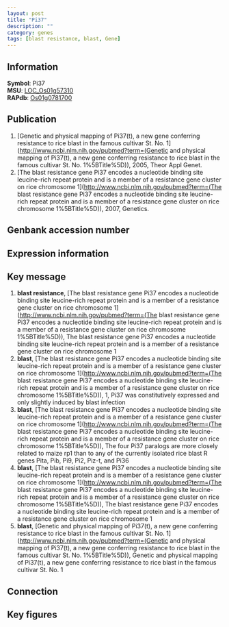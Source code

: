 ```yaml
---
layout: post
title: "Pi37"
description: ""
category: genes
tags: [blast resistance, blast, Gene]
---
```


## Information
__Symbol__: Pi37  
__MSU__: [LOC_Os01g57310](http://rice.plantbiology.msu.edu/cgi-bin/ORF_infopage.cgi?orf=LOC_Os01g57310)  
__RAPdb__: [Os01g0781700](http://rapdb.dna.affrc.go.jp/viewer/gbrowse_details/irgsp1?name=Os01g0781700)  

## Publication
1. [Genetic and physical mapping of Pi37(t), a new gene conferring resistance to rice blast in the famous cultivar St. No. 1](http://www.ncbi.nlm.nih.gov/pubmed?term=(Genetic and physical mapping of Pi37(t), a new gene conferring resistance to rice blast in the famous cultivar St. No. 1%5BTitle%5D)), 2005, Theor Appl Genet.
2. [The blast resistance gene Pi37 encodes a nucleotide binding site leucine-rich repeat protein and is a member of a resistance gene cluster on rice chromosome 1](http://www.ncbi.nlm.nih.gov/pubmed?term=(The blast resistance gene Pi37 encodes a nucleotide binding site leucine-rich repeat protein and is a member of a resistance gene cluster on rice chromosome 1%5BTitle%5D)), 2007, Genetics.

## Genbank accession number

## Expression information

## Key message
1. __blast resistance__, [The blast resistance gene Pi37 encodes a nucleotide binding site leucine-rich repeat protein and is a member of a resistance gene cluster on rice chromosome 1](http://www.ncbi.nlm.nih.gov/pubmed?term=(The blast resistance gene Pi37 encodes a nucleotide binding site leucine-rich repeat protein and is a member of a resistance gene cluster on rice chromosome 1%5BTitle%5D)), The blast resistance gene Pi37 encodes a nucleotide binding site leucine-rich repeat protein and is a member of a resistance gene cluster on rice chromosome 1
2. __blast__, [The blast resistance gene Pi37 encodes a nucleotide binding site leucine-rich repeat protein and is a member of a resistance gene cluster on rice chromosome 1](http://www.ncbi.nlm.nih.gov/pubmed?term=(The blast resistance gene Pi37 encodes a nucleotide binding site leucine-rich repeat protein and is a member of a resistance gene cluster on rice chromosome 1%5BTitle%5D)),  1, Pi37 was constitutively expressed and only slightly induced by blast infection
3. __blast__, [The blast resistance gene Pi37 encodes a nucleotide binding site leucine-rich repeat protein and is a member of a resistance gene cluster on rice chromosome 1](http://www.ncbi.nlm.nih.gov/pubmed?term=(The blast resistance gene Pi37 encodes a nucleotide binding site leucine-rich repeat protein and is a member of a resistance gene cluster on rice chromosome 1%5BTitle%5D)),  The four Pi37 paralogs are more closely related to maize rp1 than to any of the currently isolated rice blast R genes Pita, Pib, Pi9, Pi2, Piz-t, and Pi36
4. __blast__, [The blast resistance gene Pi37 encodes a nucleotide binding site leucine-rich repeat protein and is a member of a resistance gene cluster on rice chromosome 1](http://www.ncbi.nlm.nih.gov/pubmed?term=(The blast resistance gene Pi37 encodes a nucleotide binding site leucine-rich repeat protein and is a member of a resistance gene cluster on rice chromosome 1%5BTitle%5D)), The blast resistance gene Pi37 encodes a nucleotide binding site leucine-rich repeat protein and is a member of a resistance gene cluster on rice chromosome 1
5. __blast__, [Genetic and physical mapping of Pi37(t), a new gene conferring resistance to rice blast in the famous cultivar St. No. 1](http://www.ncbi.nlm.nih.gov/pubmed?term=(Genetic and physical mapping of Pi37(t), a new gene conferring resistance to rice blast in the famous cultivar St. No. 1%5BTitle%5D)), Genetic and physical mapping of Pi37(t), a new gene conferring resistance to rice blast in the famous cultivar St. No. 1

## Connection

## Key figures



